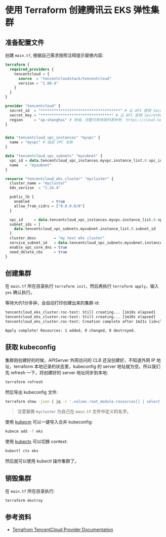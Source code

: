 # 使用 Terraform 创建腾讯云 EKS 弹性集群

## 准备配置文件

创建 `main.tf`, 根据自己需求按照注释提示替换内容:

```tf
terraform {
  required_providers {
    tencentcloud = {
      source  = "tencentcloudstack/tencentcloud"
      version = "1.80.4"
    }
  }
}

provider "tencentcloud" {
  secret_id  = "************************************" # 云 API 密钥 SecretId
  secret_key = "********************************" # 云 API 密钥 SecretKey
  region     = "ap-shanghai" # 地域，完整可用地域列表参考: https://cloud.tencent.com/document/product/213/6091
}


data "tencentcloud_vpc_instances" "myvpc" {
  name = "myvpc" # 指定 VPC 名称
}

data "tencentcloud_vpc_subnets" "mysubnet" {
  vpc_id = data.tencentcloud_vpc_instances.myvpc.instance_list.0.vpc_id
  name   = "mysubnet"
}

resource "tencentcloud_eks_cluster" "mycluster" {
  cluster_name = "mycluster"
  k8s_version  = "1.24.4"

  public_lb {
    enabled          = true
    allow_from_cidrs = ["0.0.0.0/0"]
  }

  vpc_id     = data.tencentcloud_vpc_instances.myvpc.instance_list.0.vpc_id
  subnet_ids = [
    data.tencentcloud_vpc_subnets.mysubnet.instance_list.0.subnet_id
  ]
  cluster_desc        = "my test eks cluster"
  service_subnet_id   = data.tencentcloud_vpc_subnets.mysubnet.instance_list.0.subnet_id
  enable_vpc_core_dns = true
  need_delete_cbs     = true
}

```

## 创建集群

在 `main.tf` 所在目录执行 `terraform init`，然后再执行 `terraform apply`，输入 `yes` 确认执行。

等待大约1分多钟，会自动打印创建出来的集群 id:

```txt
tencentcloud_eks_cluster.roc-test: Still creating... [1m10s elapsed]
tencentcloud_eks_cluster.roc-test: Still creating... [1m20s elapsed]
tencentcloud_eks_cluster.roc-test: Creation complete after 1m21s [id=cls-4d2qxcs5]

Apply complete! Resources: 1 added, 0 changed, 0 destroyed.
```

## 获取 kubeconfig

集群刚创建好的时候，APIServer 外网访问的 CLB 还没创建好，不知道外网 IP 地址，terraform 本地记录的状态里，kubeconfig 的 server 地址就为空。所以我们先 refresh 一下，将创建好的 server 地址同步到本地:

```bash
terraform refresh
```

然后导出 kubeconfig 文件:

```bash
terraform show -json | jq -r '.values.root_module.resources[] | select(.address | test("tencentcloud_eks_cluster.mycluster")) | .values.kube_config' > eks
```

> 注意替换 `mycluster` 为自己在 `main.tf` 文件中定义的名字。

使用 [kubecm](../../trick/kubectl/merge-kubeconfig-with-kubecm.md) 可以一键导入合并 kubeconfig:

```bash
kubecm add -f eks
```

使用 [kubectx](../../trick/kubectl/quick-switch-with-kubectx.md) 可以切换 context:

```bash
kubectl ctx eks
```

然后就可以使用 kubectl 操作集群了。

## 销毁集群

在 `main.tf` 所在目录执行:

```bash
terraform destroy
```

## 参考资料

* [Terrafrom TencentCloud Provider Documentation](https://registry.terraform.io/providers/tencentcloudstack/tencentcloud/latest/docs)